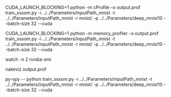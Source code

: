 CUDA_LAUNCH_BLOCKING=1 python -m cProfile -o output.prof train_sssom.py -i ../../Parameters/inputPath_mnist -t ../../Parameters/inputPath_mnist -r mnist/ -p ../../Parameters/deep_mnist10 --batch-size 32 --cuda



CUDA_LAUNCH_BLOCKING=1 python -m memory_profiler -o output.prof train_sssom.py -i ../../Parameters/inputPath_mnist -t ../../Parameters/inputPath_mnist -r mnist/ -p ../../Parameters/deep_mnist10 --batch-size 32 --cuda



watch -n 2 nvidia-smi


nakeviz output.prof 

py-spy -- python train_sssom.py -i ../../Parameters/inputPath_mnist -t ../../Parameters/inputPath_mnist -r mnist/ -p ../../Parameters/deep_mnist10 --batch-size 32 --cuda